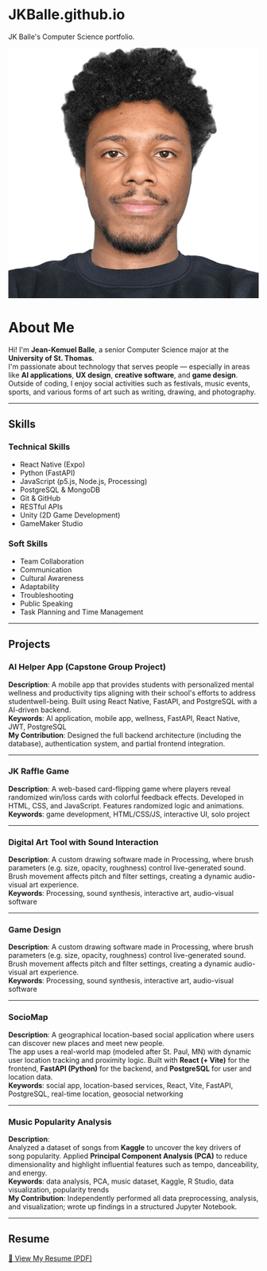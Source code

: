 # JKBalle.github.io
JK Balle's Computer Science portfolio.

![My Photo](JKphoto.jpg) 

# About Me

Hi! I'm **Jean-Kemuel Balle**, a senior Computer Science major at the **University of St. Thomas**.  
I'm passionate about technology that serves people — especially in areas like **AI applications**, **UX design**, **creative software**, and **game design**. Outside of coding, I enjoy social activities such as festivals, music events, sports, and various forms of art such as writing, drawing, and photography.

---

## Skills

### Technical Skills
- React Native (Expo)
- Python (FastAPI)
- JavaScript (p5.js, Node.js, Processing)
- PostgreSQL & MongoDB
- Git & GitHub
- RESTful APIs
- Unity (2D Game Development)
- GameMaker Studio

### Soft Skills
- Team Collaboration
- Communication
- Cultural Awareness
- Adaptability
- Troubleshooting
- Public Speaking
- Task Planning and Time Management

---

## Projects

### AI Helper App (Capstone Group Project)
**Description**: A mobile app that provides students with personalized mental wellness and productivity tips aligning with their school's efforts to address studentwell-being. Built using React Native, FastAPI, and PostgreSQL with a AI-driven backend.  
**Keywords**: AI application, mobile app, wellness, FastAPI, React Native, JWT, PostgreSQL  
**My Contribution**: Designed the full backend architecture (including the database), authentication system, and partial frontend integration.  

---

### JK Raffle Game
**Description**: A web-based card-flipping game where players reveal randomized win/loss cards with colorful feedback effects.
Developed in HTML, CSS, and JavaScript. Features randomized logic and animations.  
**Keywords**: game development, HTML/CSS/JS, interactive UI, solo project  

---

### Digital Art Tool with Sound Interaction
**Description**: A custom drawing software made in Processing, where brush parameters (e.g. size, opacity, roughness) control live-generated sound. Brush movement affects pitch and filter settings, creating a dynamic audio-visual art experience.  
**Keywords**: Processing, sound synthesis, interactive art, audio-visual software  

---

### Game Design
**Description**: A custom drawing software made in Processing, where brush parameters (e.g. size, opacity, roughness) control live-generated sound. Brush movement affects pitch and filter settings, creating a dynamic audio-visual art experience.  
**Keywords**: Processing, sound synthesis, interactive art, audio-visual software   

---

### SocioMap
**Description**: A geographical location-based social application where users can discover new places and meet new people.  
The app uses a real-world map (modeled after St. Paul, MN) with dynamic user location tracking and proximity logic. 
Built with **React (+ Vite)** for the frontend, **FastAPI (Python)** for the backend, and **PostgreSQL** for user and location data.  
**Keywords**: social app, location-based services, React, Vite, FastAPI, PostgreSQL, real-time location, geosocial networking  

---

### Music Popularity Analysis
**Description**:  
Analyzed a dataset of songs from **Kaggle** to uncover the key drivers of song popularity. Applied **Principal Component Analysis (PCA)** to reduce dimensionality and highlight influential features such as tempo, danceability, and energy.  
**Keywords**: data analysis, PCA, music dataset, Kaggle, R Studio, data visualization, popularity trends  
**My Contribution**: Independently performed all data preprocessing, analysis, and visualization; wrote up findings in a structured Jupyter Notebook.

---

## Resume

[📄 View My Resume (PDF)](OfficialResume2.pdf)  
